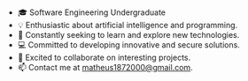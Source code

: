 - 🎓 Software Engineering Undergraduate
- 💡 Enthusiastic about artificial intelligence and programming.
- 🚀 Constantly seeking to learn and explore new technologies.
- 💻 Committed to developing innovative and secure solutions.
- 🤝 Excited to collaborate on interesting projects.
- 📫 Contact me at matheus1872000@gmail.com.




<!---
mattveanged/mattveanged is a ✨ special ✨ repository because its `README.md` (this file) appears on your GitHub profile.
You can click the Preview link to take a look at your changes.
--->

